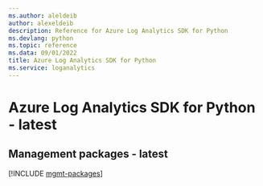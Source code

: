 ```yaml
---
ms.author: aleldeib
author: alexeldeib
description: Reference for Azure Log Analytics SDK for Python
ms.devlang: python
ms.topic: reference
ms.data: 09/01/2022
title: Azure Log Analytics SDK for Python
ms.service: loganalytics
---
```

# Azure Log Analytics SDK for Python - latest

## Management packages - latest
[!INCLUDE [mgmt-packages](log-analytics-mgmt-index.md)]